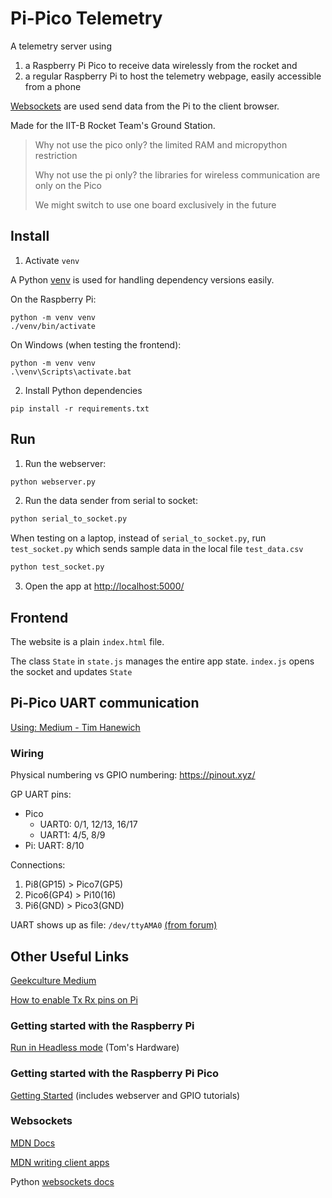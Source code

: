 # Pi-Pico Telemetry

A telemetry server using

1. a Raspberry Pi Pico to receive data wirelessly from the rocket and
2. a regular Raspberry Pi to host the telemetry webpage, easily accessible from a phone

[Websockets](https://developer.mozilla.org/en-US/docs/Web/API/WebSockets_API) are used send data from the Pi to the client browser.

Made for the IIT-B Rocket Team's Ground Station.

> Why not use the pico only? the limited RAM and micropython restriction
>
> Why not use the pi only? the libraries for wireless communication are only on the Pico
>
> We might switch to use one board exclusively in the future

## Install

1. Activate `venv`

A Python [venv](https://docs.python.org/3/library/venv.html) is used for handling dependency versions easily.

On the Raspberry Pi:

```
python -m venv venv
./venv/bin/activate
```

On Windows (when testing the frontend):

```
python -m venv venv
.\venv\Scripts\activate.bat
```

2. Install Python dependencies

```
pip install -r requirements.txt
```

## Run

1. Run the webserver:

```sh
python webserver.py
```

2. Run the data sender from serial to socket:

```sh
python serial_to_socket.py
```

When testing on a laptop, instead of `serial_to_socket.py`, run `test_socket.py` which sends sample data in the local file `test_data.csv`

```sh
python test_socket.py
```

3. Open the app at <http://localhost:5000/>

## Frontend

The website is a plain `index.html` file.

The class `State` in `state.js` manages the entire app state. `index.js` opens the socket and updates `State`

## Pi-Pico UART communication

[Using: Medium - Tim Hanewich](https://timhanewich.medium.com/using-uart-between-a-raspberry-pi-pico-and-raspberry-pi-3b-raspbian-71095d1b259f)

### Wiring

Physical numbering vs GPIO numbering:
https://pinout.xyz/

GP UART pins:

- Pico
  - UART0: 0/1, 12/13, 16/17
  - UART1: 4/5, 8/9
- Pi: UART: 8/10

Connections:

1. Pi8(GP15) > Pico7(GP5)
1. Pico6(GP4) > Pi10(16)
1. Pi6(GND) > Pico3(GND)

UART shows up as file:
`/dev/ttyAMA0` [(from forum)](https://forums.raspberrypi.com/viewtopic.php?t=31141)

## Other Useful Links

[Geekculture Medium](https://medium.com/geekculture/serial-connection-between-raspberry-pi-and-raspberry-pico-d6c0ba97c7dc)

[How to enable Tx Rx pins on Pi](https://spellfoundry.com/2016/05/29/configuring-gpio-serial-port-raspbian-jessie-including-pi-3-4/)

### Getting started with the Raspberry Pi

[Run in Headless mode](https://web.archive.org/web/https://www.tomshardware.com/reviews/raspberry-pi-headless-setup-how-to,6028.html) (Tom's Hardware)

### Getting started with the Raspberry Pi Pico

[Getting Started](https://projects.raspberrypi.org/en/projects/getting-started-with-the-pico) (includes webserver and GPIO tutorials)

### Websockets

[MDN Docs](https://developer.mozilla.org/en-US/docs/Web/API/WebSockets_API)

[MDN writing client apps](https://developer.mozilla.org/en-US/docs/Web/API/WebSockets_API/Writing_WebSocket_client_applications)

Python [websockets docs](https://websockets.readthedocs.io/en/stable/)
